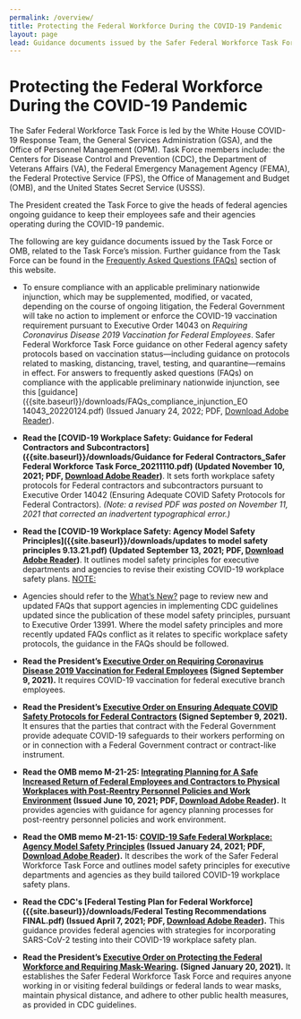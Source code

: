```yaml
---
permalink: /overview/
title: Protecting the Federal Workforce During the COVID-19 Pandemic
layout: page
lead: Guidance documents issued by the Safer Federal Workforce Task Force or OMB, related to the Task Force’s mission
---
```


# Protecting the Federal Workforce During the COVID-19 Pandemic

The Safer Federal Workforce Task Force is led by the White House COVID-19 Response Team, the General Services Administration (GSA), and the Office of Personnel Management (OPM). Task Force members include: the Centers for Disease Control and Prevention (CDC), the Department of Veterans Affairs (VA), the Federal Emergency Management Agency (FEMA), the Federal Protective Service (FPS), the Office of Management and Budget (OMB), and the United States Secret Service (USSS).

The President created the Task Force to give the heads of federal agencies ongoing guidance to keep their employees safe and their agencies operating during the COVID-19 pandemic.

The following are key guidance documents issued by the Task Force or OMB, related to the Task Force’s mission. Further guidance from the Task Force can be found in the [Frequently Asked Questions (FAQs)](../faq/) section of this website.

- To ensure compliance with an applicable preliminary nationwide injunction, which may be supplemented, modified, or vacated, depending on the course of ongoing litigation, the Federal Government will take no action to implement or enforce the COVID-19 vaccination requirement pursuant to Executive Order 14043 on _Requiring Coronavirus Disease 2019 Vaccination for Federal Employees_. Safer Federal Workforce Task Force guidance on other Federal agency safety protocols based on vaccination status—including guidance on protocols related to masking, distancing, travel, testing, and quarantine—remains in effect. For answers to frequently asked questions (FAQs) on compliance with the applicable preliminary nationwide injunction, see this [guidance]({{site.baseurl}}/downloads/FAQs_compliance_injunction_EO 14043_20220124.pdf) (Issued January 24, 2022; PDF, [Download Adobe Reader](https://get2.adobe.com/reader/)).

- **Read the [COVID-19 Workplace Safety: Guidance for Federal Contractors and Subcontractors]({{site.baseurl}}/downloads/Guidance for Federal Contractors_Safer Federal Workforce Task Force_20211110.pdf)  (Updated November 10, 2021; PDF, [Download Adobe Reader](https://get2.adobe.com/reader/))**. It sets forth workplace safety protocols for Federal contractors and subcontractors pursuant to Executive Order 14042 (Ensuring Adequate COVID Safety Protocols for Federal Contractors).  _(Note: a revised PDF was posted on November 11, 2021 that corrected an inadvertent typographical error.)_

- **Read the [COVID-19 Workplace Safety: Agency Model Safety Principles]({{site.baseurl}}/downloads/updates to model safety principles 9.13.21.pdf) (Updated September 13, 2021; PDF, [Download Adobe Reader](https://get2.adobe.com/reader/))**. It outlines model safety principles for executive departments and agencies to revise their existing COVID-19 workplace safety plans.  <u>NOTE:</u>
- Agencies should refer to the [What’s New?](../whats-new) page to review new and updated FAQs that support agencies in implementing CDC guidelines updated since the publication of these model safety principles, pursuant to Executive Order 13991. Where the model safety principles and more recently updated FAQs conflict as it relates to specific workplace safety protocols, the guidance in the FAQs should be followed.

- **Read the President’s [Executive Order on Requiring Coronavirus Disease 2019 Vaccination for Federal Employees](https://www.whitehouse.gov/briefing-room/presidential-actions/2021/09/09/executive-order-on-requiring-coronavirus-disease-2019-vaccination-for-federal-employees/) (Signed September 9, 2021).** It requires COVID-19 vaccination for federal executive branch employees.

- **Read the President’s [Executive Order on Ensuring Adequate COVID Safety Protocols for Federal Contractors](https://www.whitehouse.gov/briefing-room/presidential-actions/2021/09/09/executive-order-on-ensuring-adequate-covid-safety-protocols-for-federal-contractors/) (Signed September 9, 2021).** It ensures that the parties that contract with the Federal Government provide adequate COVID-19 safeguards to their workers performing on or in connection with a Federal Government contract or contract-like instrument.

- **Read the OMB memo M-21-25: [Integrating Planning for A Safe Increased Return of Federal Employees and Contractors to Physical Workplaces with Post-Reentry Personnel Policies and Work Environment](https://www.whitehouse.gov/wp-content/uploads/2021/06/M-21-25.pdf) (Issued June 10, 2021; PDF, [Download Adobe Reader](https://get2.adobe.com/reader/)).** It provides agencies with guidance for agency planning processes for post-reentry personnel policies and work environment.

- **Read the OMB memo M-21-15: [COVID-19 Safe Federal Workplace: Agency Model Safety Principles](https://www.whitehouse.gov/wp-content/uploads/2021/01/M-21-15.pdf) (Issued January 24, 2021; PDF, [Download Adobe Reader](https://get2.adobe.com/reader/)).** It describes the work of the Safer Federal Workforce Task Force and outlines model safety principles for executive departments and agencies as they build tailored COVID-19 workplace safety plans.

- **Read the CDC's [Federal Testing Plan for Federal Workforce]({{site.baseurl}}/downloads/Federal Testing Recommendations FINAL.pdf) (Issued April 7, 2021; PDF, [Download Adobe Reader](https://get2.adobe.com/reader/)).** This guidance provides federal agencies with strategies for incorporating SARS-CoV-2 testing into their COVID-19 workplace safety plan.

- **Read the President’s [Executive Order on Protecting the Federal Workforce and Requiring Mask-Wearing](https://www.whitehouse.gov/briefing-room/presidential-actions/2021/01/20/executive-order-protecting-the-federal-workforce-and-requiring-mask-wearing). (Signed January 20, 2021).**  It establishes the Safer Federal Workforce Task Force and requires anyone working in or visiting federal buildings or federal lands to wear masks, maintain physical distance, and adhere to other public health measures, as provided in CDC guidelines.
